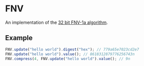 # FNV

An implementation of the [32 bit FNV-1a algorithm](http://www.isthe.com/chongo/tech/comp/fnv/).

## Example
```ts
FNV.update("hello world").digest("hex"); // 779a65e7023cd2e7
FNV.update("hello world").value(); // 8618312879776256743n
FNV.compress(4, FNV.update("hello world").value(); // 9n
```


